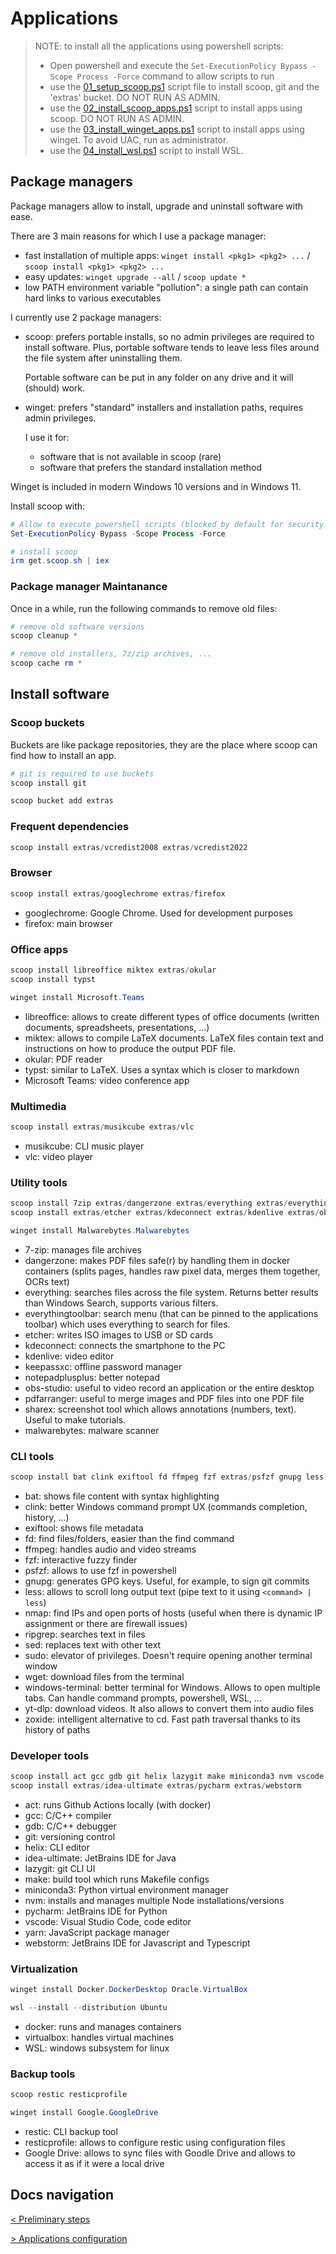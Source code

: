 # Applications

> NOTE: to install all the applications using powershell scripts:
>
> - Open powershell and execute the `Set-ExecutionPolicy Bypass -Scope Process -Force` command to allow scripts to run
> - use the [01_setup_scoop.ps1](scripts/01_setup_scoop.ps1) script file to install scoop, git and the 'extras' bucket. DO NOT RUN AS ADMIN.
> - use the [02_install_scoop_apps.ps1](scripts/02_install_scoop_apps.ps1) script to install apps using scoop. DO NOT RUN AS ADMIN.
> - use the [03_install_winget_apps.ps1](scripts/03_install_winget_apps.ps1) script to install apps using winget. To avoid UAC, run as administrator.
> - use the [04_install_wsl.ps1](scripts/04_install_wsl.ps1) script to install WSL.

## Package managers

Package managers allow to install, upgrade and uninstall software with ease.

There are 3 main reasons for which I use a package manager:

- fast installation of multiple apps: `winget install <pkg1> <pkg2> ...` / `scoop install <pkg1> <pkg2> ...`
- easy updates: `winget upgrade --all` / `scoop update *`
- low PATH environment variable "pollution": a single path can contain hard links to various executables

I currently use 2 package managers:

- scoop: prefers portable installs, so no admin privileges are required to install software. Plus, portable software tends to leave less files around the file system after uninstalling them.

  Portable software can be put in any folder on any drive and it will (should) work.

- winget: prefers "standard" installers and installation paths, requires admin privileges.

  I use it for:

  - software that is not available in scoop (rare)
  - software that prefers the standard installation method

Winget is included in modern Windows 10 versions and in Windows 11.

Install scoop with:

```powershell
# Allow to execute powershell scripts (blocked by default for security reasons)
Set-ExecutionPolicy Bypass -Scope Process -Force

# install scoop
irm get.scoop.sh | iex
```

### Package manager Maintanance

Once in a while, run the following commands to remove old files:

```powershell
# remove old software versions
scoop cleanup *

# remove old installers, 7z/zip archives, ...
scoop cache rm *
```

## Install software

### Scoop buckets

Buckets are like package repositories, they are the place where scoop can find how to install an app.

```powershell
# git is required to use buckets
scoop install git

scoop bucket add extras
```

### Frequent dependencies

```powershell
scoop install extras/vcredist2008 extras/vcredist2022
```

### Browser

```powershell
scoop install extras/googlechrome extras/firefox 
```

- googlechrome: Google Chrome. Used for development purposes
- firefox: main browser

### Office apps

```powershell
scoop install libreoffice miktex extras/okular
scoop install typst

winget install Microsoft.Teams
```

- libreoffice: allows to create different types of office documents (written documents, spreadsheets, presentations, ...)
- miktex: allows to compile LaTeX documents. LaTeX files contain text and instructions on how to produce the output PDF file.
- okular: PDF reader
- typst: similar to LaTeX. Uses a syntax which is closer to markdown
- Microsoft Teams: video conference app

### Multimedia

```powershell
scoop install extras/musikcube extras/vlc
```

- musikcube: CLI music player
- vlc: video player

### Utility tools

```powershell
scoop install 7zip extras/dangerzone extras/everything extras/everythingtoolbar extras/keepassxc extras/notepadplusplus extras/sharex
scoop install extras/etcher extras/kdeconnect extras/kdenlive extras/obs-studio extras/pdfarranger

winget install Malwarebytes.Malwarebytes
```

- 7-zip: manages file archives
- dangerzone: makes PDF files safe(r) by handling them in docker containers (splits pages, handles raw pixel data, merges them together, OCRs text)
- everything: searches files across the file system. Returns better results than Windows Search, supports various filters.
- everythingtoolbar: search menu (that can be pinned to the applications toolbar) which uses everything to search for files.
- etcher: writes ISO images to USB or SD cards
- kdeconnect: connects the smartphone to the PC
- kdenlive: video editor
- keepassxc: offline password manager
- notepadplusplus: better notepad
- obs-studio: useful to video record an application or the entire desktop
- pdfarranger: useful to merge images and PDF files into one PDF file
- sharex: screenshot tool which allows annotations (numbers, text). Useful to make tutorials.
- malwarebytes: malware scanner

### CLI tools

```powershell
scoop install bat clink exiftool fd ffmpeg fzf extras/psfzf gnupg less nmap ripgrep sed sudo wget windows-terminal yt-dlp zoxide
```

- bat: shows file content with syntax highlighting
- clink: better Windows command prompt UX (commands completion, history, ...)
- exiftool: shows file metadata
- fd: find files/folders, easier than the find command
- ffmpeg: handles audio and video streams
- fzf: interactive fuzzy finder
- psfzf: allows to use fzf in powershell
- gnupg: generates GPG keys. Useful, for example, to sign git commits
- less: allows to scroll long output text (pipe text to it using `<command> | less`)
- nmap: find IPs and open ports of hosts (useful when there is dynamic IP assignment or there are firewall issues)
- ripgrep: searches text in files
- sed: replaces text with other text
- sudo: elevator of privileges. Doesn't require opening another terminal window
- wget: download files from the terminal
- windows-terminal: better terminal for Windows. Allows to open multiple tabs. Can handle command prompts, powershell, WSL, ...
- yt-dlp: download videos. It also allows to convert them into audio files
- zoxide: intelligent alternative to cd. Fast path traversal thanks to its history of paths

### Developer tools

```powershell
scoop install act gcc gdb git helix lazygit make miniconda3 nvm vscode yarn
scoop install extras/idea-ultimate extras/pycharm extras/webstorm
```

- act: runs Github Actions locally (with docker)
- gcc: C/C++ compiler
- gdb: C/C++ debugger
- git: versioning control
- helix: CLI editor
- idea-ultimate: JetBrains IDE for Java
- lazygit: git CLI UI
- make: build tool which runs Makefile configs
- miniconda3: Python virtual environment manager
- nvm: installs and manages multiple Node installations/versions
- pycharm: JetBrains IDE for Python
- vscode: Visual Studio Code, code editor
- yarn: JavaScript package manager
- webstorm: JetBrains IDE for Javascript and Typescript

### Virtualization

```powershell
winget install Docker.DockerDesktop Oracle.VirtualBox

wsl --install --distribution Ubuntu
```

- docker: runs and manages containers
- virtualbox: handles virtual machines
- WSL: windows subsystem for linux

### Backup tools

```powershell
scoop restic resticprofile

winget install Google.GoogleDrive
```

- restic: CLI backup tool
- resticprofile: allows to configure restic using configuration files
- Google Drive: allows to sync files with Goodle Drive and allows to access it as if it were a local drive

## Docs navigation

[< Preliminary steps](preliminary_steps.md)

[> Applications configuration](apps_config.md)
